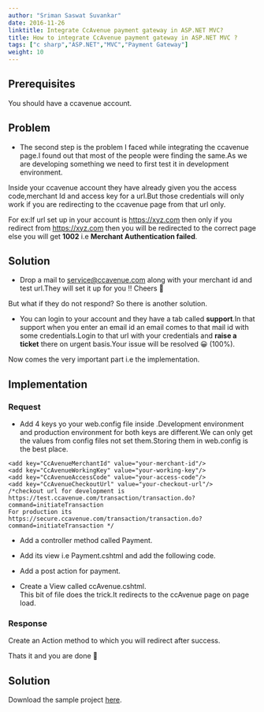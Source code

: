 ```yaml
---
author: "Sriman Saswat Suvankar"
date: 2016-11-26
linktitle: Integrate CcAvenue payment gateway in ASP.NET MVC?
title: How to integrate CcAvenue payment gateway in ASP.NET MVC ?
tags: ["c sharp","ASP.NET","MVC","Payment Gateway"]
weight: 10
---
```


## Prerequisites

You should have a ccavenue account.

## Problem

* The second step is the problem I faced while integrating the ccavenue page.I found out that most of the people were finding the same.As we are developing something we need to first test it in development environment.

Inside your ccavenue account they have already given you the access code,merchant Id and access key for a url.But those credentials will only work if you are redirecting to the ccavenue page from that url only.

For ex:If url set up in your account is https://xyz.com then only if you redirect from https://xyz.com then  you will be redirected to the correct page else you will get <b>1002</b> i.e <b>Merchant Authentication failed</b>.

## Solution

* Drop a mail to service@ccavenue.com along with your merchant id and test url.They will set it up for you !! Cheers 🙂

But what if they do not respond? So there is another solution.

* You can login to your account and they have a tab called <b>support</b>.In that support when you enter an email id an email comes to that mail id with some credentials.Login to that url with your credentials and <b>raise a ticket</b> there on urgent basis.Your issue will be resolved 😀 (100%).

Now comes the very important part i.e the implementation.

## Implementation

### Request

* Add 4 keys yo your web.config file inside .Development environment and production environment for both keys are different.We can only get the values from config files not set them.Storing them in web.config is the best place.

`````
<add key="CcAvenueMerchantId" value="your-merchant-id"/>
<add key="CcAvenueWorkingKey" value="your-working-key"/>
<add key="CcAvenueAccessCode" value="your-access-code"/>
<add key="CcAvenueCheckoutUrl" value="your-checkout-url"/>
/*checkout url for development is https://test.ccavenue.com/transaction/transaction.do?command=initiateTransaction
For production its https://secure.ccavenue.com/transaction/transaction.do?command=initiateTransaction */
`````

* Add a controller method called Payment.

<script src="https://gist.github.com/srimans/a1634da01a614a6cfd2a9fb6ede58ce0.js"></script>

* Add its view i.e Payment.cshtml and add the following code.

<script src="https://gist.github.com/srimans/b056156bc9a8013412e550438b9376d7.js"></script>

* Add a post action for payment.

<script src="https://gist.github.com/srimans/a3fb34d682d8bef3f72c5280272fa936.js"></script>

* Create a View called ccAvenue.cshtml.
  <br/>This bit of file does the trick.It redirects to the ccAvenue page on page load.

<script src="https://gist.github.com/srimans/27d4279ad1c3d2825e9dedcd983812f6.js"></script>

### Response

Create an Action method to which you will redirect after success.

<script src="https://gist.github.com/srimans/cd44a12874e019b6149c683f2b4cdb03.js"></script>

Thats it and you are done 🙂

## Solution

Download the sample project [here](https://github.com/srimans/BlogExamples).
